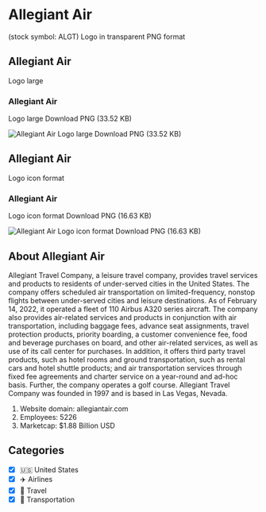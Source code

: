 # Allegiant Air
 (stock symbol: ALGT) Logo in transparent PNG format

## Allegiant Air
 Logo large

### Allegiant Air
 Logo large Download PNG (33.52 KB)

![Allegiant Air
 Logo large Download PNG (33.52 KB)](/img/orig/ALGT_BIG-346c1cee.png)

## Allegiant Air
 Logo icon format

### Allegiant Air
 Logo icon format Download PNG (16.63 KB)

![Allegiant Air
 Logo icon format Download PNG (16.63 KB)](/img/orig/ALGT-67d9d313.png)

## About Allegiant Air


Allegiant Travel Company, a leisure travel company, provides travel services and products to residents of under-served cities in the United States. The company offers scheduled air transportation on limited-frequency, nonstop flights between under-served cities and leisure destinations. As of February 14, 2022, it operated a fleet of 110 Airbus A320 series aircraft. The company also provides air-related services and products in conjunction with air transportation, including baggage fees, advance seat assignments, travel protection products, priority boarding, a customer convenience fee, food and beverage purchases on board, and other air-related services, as well as use of its call center for purchases. In addition, it offers third party travel products, such as hotel rooms and ground transportation, such as rental cars and hotel shuttle products; and air transportation services through fixed fee agreements and charter service on a year-round and ad-hoc basis. Further, the company operates a golf course. Allegiant Travel Company was founded in 1997 and is based in Las Vegas, Nevada.

1. Website domain: allegiantair.com
2. Employees: 5226
3. Marketcap: $1.88 Billion USD


## Categories
- [x] 🇺🇸 United States
- [x] ✈️ Airlines
- [x] 🌴 Travel
- [x] 🚚 Transportation
